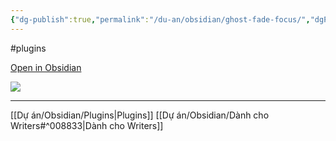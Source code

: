 ```yaml
---
{"dg-publish":true,"permalink":"/du-an/obsidian/ghost-fade-focus/","dgPassFrontmatter":true}
---
```


#plugins 

[Open in Obsidian](https://obsidian.md/plugins?search=ghost#)

![](https://i.imgur.com/FfNPXmb.png)

---
[[Dự án/Obsidian/Plugins\|Plugins]]
[[Dự án/Obsidian/Dành cho Writers#^008833\|Dành cho Writers]]